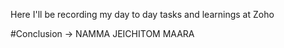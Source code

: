 Here I'll be recording my day to day tasks and learnings at Zoho 


#Conclusion -> NAMMA JEICHITOM MAARA
